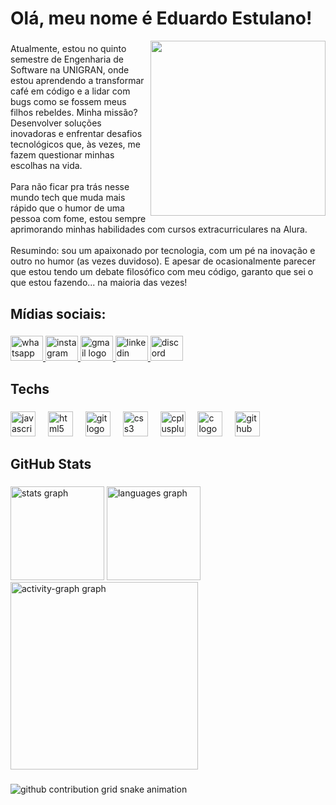 <h1 align="left">Olá, meu nome é Eduardo Estulano!</h1>
<img align="right" height="280" src="https://i.imgur.com/8C9KLdf.png"/>

###

<p align="left">Atualmente, estou no quinto semestre de Engenharia de Software na UNIGRAN, onde estou aprendendo a transformar café em código e a lidar com bugs como se fossem meus filhos rebeldes. Minha missão? Desenvolver soluções inovadoras e enfrentar desafios tecnológicos que, às vezes, me fazem questionar minhas escolhas na vida.<br><br>Para não ficar pra trás nesse mundo tech que muda mais rápido que o humor de uma pessoa com fome, estou sempre aprimorando minhas habilidades com cursos extracurriculares na Alura.<br><br>Resumindo: sou um apaixonado por tecnologia, com um pé na inovação e outro no humor (as vezes duvidoso). E apesar de ocasionalmente parecer que estou tendo um debate filosófico com meu código, garanto que sei o que estou fazendo... na maioria das vezes!</p>

###

<h2 align="left">Mídias sociais:</h2>

###

<div align="left">
  <a href="https://wa.me/5567996934193" target="_blank">
    <img src="https://raw.githubusercontent.com/maurodesouza/profile-readme-generator/master/src/assets/icons/social/whatsapp/default.svg" width="52" height="40" alt="whatsapp logo"/>
  </a>
  <a href="https://www.instagram.com/du.estulano/" target="_blank">
    <img src="https://raw.githubusercontent.com/maurodesouza/profile-readme-generator/master/src/assets/icons/social/instagram/default.svg" width="52" height="40" alt="instagram logo"/>
  </a>
  <a href="eduardo.estulano46@gmail.com" target="_blank">
    <img src="https://raw.githubusercontent.com/maurodesouza/profile-readme-generator/master/src/assets/icons/social/gmail/default.svg" width="52" height="40" alt="gmail logo"/>
  </a>
  <a href="https://www.linkedin.com/in/eduardo-da-silva-estulano-447ba02b1/" target="_blank">
    <img src="https://raw.githubusercontent.com/maurodesouza/profile-readme-generator/master/src/assets/icons/social/linkedin/default.svg" width="52" height="40" alt="linkedin logo"/>
  </a>
  <a href="https://discord.com/users/363411019357224971" target="_blank">
    <img src="https://raw.githubusercontent.com/maurodesouza/profile-readme-generator/master/src/assets/icons/social/discord/default.svg" width="52" height="40" alt="discord logo"/>
  </a>
</div>

###

<h2 align="left">Techs</h2>

###

<div align="left">
  <img src="https://skillicons.dev/icons?i=js" height="40" alt="javascript logo"/>
  <img width="12"/>
  <img src="https://skillicons.dev/icons?i=html" height="40" alt="html5 logo"/>
  <img width="12"/>
  <img src="https://skillicons.dev/icons?i=git" height="40" alt="git logo"/>
  <img width="12"/>
  <img src="https://skillicons.dev/icons?i=css" height="40" alt="css3 logo"/>
  <img width="12"/>
  <img src="https://skillicons.dev/icons?i=cpp" height="40" alt="cplusplus logo"/>
  <img width="12"/>
  <img src="https://skillicons.dev/icons?i=c" height="40" alt="c logo"/>
  <img width="12" />
  <img src="https://skillicons.dev/icons?i=github" height="40" alt="github logo"/>
</div>

###

<h2 align="left">GitHub Stats</h2>

###

<div align="left">
  <img src="https://github-readme-stats.vercel.app/api?username=Eduardox64&hide_title=false&hide_rank=false&show_icons=true&include_all_commits=true&count_private=true&disable_animations=false&theme=github_dark&locale=en&hide_border=false&order=1" height="150" alt="stats graph"/>
  <img src="https://github-readme-stats.vercel.app/api/top-langs?username=Eduardox64&locale=en&hide_title=false&layout=compact&card_width=320&langs_count=5&theme=github_dark&hide_border=false&order=2" height="150" alt="languages graph"/>
  <img src="https://github-readme-activity-graph.vercel.app/graph?username=Eduardox64&radius=16&theme=github-dark&area=true&order=5" height="300" alt="activity-graph graph"/>
</div>

###

<picture align="center">
  <source media="(prefers-color-scheme: dark)" srcset="https://raw.githubusercontent.com/Eduardox64/Eduardox64/output/github-contribution-grid-snake-dark.svg">
  <source media="(prefers-color-scheme: light)" srcset="https://raw.githubusercontent.com/Eduardox64/Eduardox64/output/github-contribution-grid-snake-dark.svg">
  <img align="center" alt="github contribution grid snake animation" src="https://raw.githubusercontent.com/mari4souza/Eduardox64/output/github-contribution-grid-snake.svg">
</picture>

